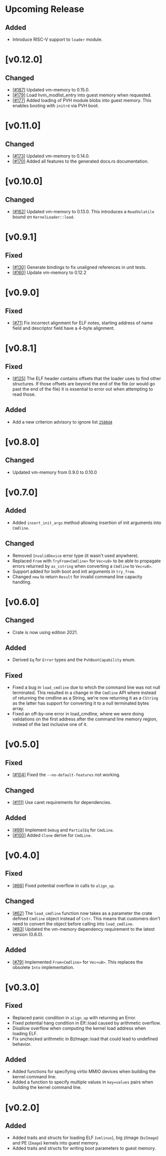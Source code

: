 # Upcoming Release

## Added

- Introduce RISC-V support to `loader` module.

# [v0.12.0]

## Changed

- [[#187](https://github.com/rust-vmm/linux-loader/pull/187)] Updated vm-memory to 0.15.0.
- [[#179](https://github.com/rust-vmm/linux-loader/pull/179)] Load hvm_modlist_entry into guest memory when requested.
- [[#177](https://github.com/rust-vmm/linux-loader/pull/176)] Added loading
  of PVH module blobs into guest memory. This enables booting with `initrd`
  via PVH boot.

# [v0.11.0]

## Changed

- [[#173](https://github.com/rust-vmm/linux-loader/pull/173)] Updated vm-memory to 0.14.0.
- [[#170](https://github.com/rust-vmm/linux-loader/pull/170)] Added all features to the generated docs.rs documentation.

# [v0.10.0]

## Changed

- [[#162](https://github.com/rust-vmm/linux-loader/pull/162)] Updated vm-memory to 0.13.0.
  This introduces a `ReadVolatile` bound on `KernelLoader::load`.

# [v0.9.1]

## Fixed
- [[#130]](https://github.com/rust-vmm/linux-loader/issues/130) Generate bindings
  to fix unaligned references in unit tests. 
- [[#160]](https://github.com/rust-vmm/linux-loader/pulls/160) Update vm-memory to 0.12.2

# [v0.9.0]

## Fixed
- [[#71]](https://github.com/rust-vmm/linux-loader/issues/71) Fix incorrect
  alignment for ELF notes, starting address of name field and descriptor
  field have a 4-byte alignment.

# [v0.8.1]

## Fixed

- [[#125]](https://github.com/rust-vmm/linux-loader/pull/125) The ELF
header contains offsets that the loader uses to find other
structures. If those offsets are beyond the end of the file (or would go
past the end of the file) it is essential to error out when attempting
to read those.

## Added
- Add a new criterion advisory to ignore list [`2580d4`](https://github.com/rust-vmm/linux-loader/commit/2580d45f741988468e9b086adbcadae7cc7433a5)

# [v0.8.0]

## Changed

- Updated vm-memory from 0.9.0 to 0.10.0

# [v0.7.0]

## Added
- Added `insert_init_args` method allowing insertion of init arguments into `Cmdline`.

## Changed
- Removed `InvalidDevice` error type (it wasn't used anywhere).
- Replaced `From` with `TryFrom<Cmdline>` for `Vec<u8>` to be able
  to propagate errors returned by `as_cstring` when converting a `Cmdline` to `Vec<u8>`.
- Support added for both boot and init arguments in `try_from`.
- Changed `new` to return `Result` for invalid command line capacity handling.

# [v0.6.0]

## Changed
- Crate is now using edition 2021.

## Added
- Derived `Eq` for `Error` types and the `PvhBootCapability` enum.

## Fixed
- Fixed a bug in `load_cmdline` due to which the command line was not null
  terminated. This resulted in a change in the `Cmdline` API where instead of
  returning the cmdline as a String, we're now returning it as a `CString` as
  the latter has support for converting it to a null terminated bytes array.
- Fixed an off-by-one error in load_cmdline, where we were doing validations
  on the first address after the command line memory region, instead of the
  last inclusive one of it.

# [v0.5.0]

## Fixed
- [[#104]](https://github.com/rust-vmm/linux-loader/issues/104) Fixed
  the `--no-default-features` not working.

## Changed
- [[#111]](https://github.com/rust-vmm/linux-loader/pull/111) Use
  caret requirements for dependencies.

## Added
- [[#99]](https://github.com/rust-vmm/linux-loader/pull/99) Implement
   `Debug` and `PartialEq` for `CmdLine`.
- [[#100]](https://github.com/rust-vmm/linux-loader/pull/100) Added
   `Clone` derive for `CmdLine`.

# [v0.4.0]

## Fixed

- [[#66]](https://github.com/rust-vmm/linux-loader/issues/66) Fixed potential
  overflow in calls to `align_up`.

## Changed

- [[#62]](https://github.com/rust-vmm/linux-loader/issues/62) The
  `load_cmdline` function now takes as a parameter the crate defined
  `Cmdline` object instead of `Cstr`. This means that customers don't need to
  convert the object before calling into `load_cmdline`.
- [[#83]](https://github.com/rust-vmm/linux-loader/issues/83) Updated the
  vm-memory dependency requirement to the latest version (0.6.0).

## Added

- [[#79]](https://github.com/rust-vmm/linux-loader/pull/79) Implemented
  `From<Cmdline>` for `Vec<u8>`. This replaces the obsolete `Into`
  implementation.

# [v0.3.0]

## Fixed

- Replaced panic condition in `align_up` with returning an Error.
- Fixed potential hang condition in Elf::load caused by arithmetic overflow.
- Disallow overflow when computing the kernel load address when loading ELF.
- Fix unchecked arithmetic in BzImage::load that could lead to undefined
  behavior.


## Added

- Added functions for specifying virtio MMIO devices when building the kernel
  command line.
- Added a function to specify multiple values in `key=values` pairs when
  building the kernel command line.

# [v0.2.0]

## Added

- Added traits and structs for loading ELF (`vmlinux`), big zImage (`bzImage`)
  and PE (`Image`) kernels into guest memory.
- Added traits and structs for writing boot parameters to guest memory.
